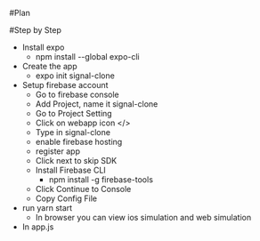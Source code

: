 #Plan

#Step by Step
- Install expo
  - npm install --global expo-cli
- Create the app
  - expo init signal-clone  
- Setup firebase account
  - Go to firebase console
  - Add Project, name it signal-clone
  - Go to Project Setting
  - Click on webapp icon </>
  - Type in signal-clone
  - enable firebase hosting
  - register app
  - Click next to skip SDK
  - Install Firebase CLI
    - npm install -g firebase-tools
  - Click Continue to Console
  - Copy Config File
- run yarn start
  - In browser you can view ios simulation and web simulation
- In app.js
